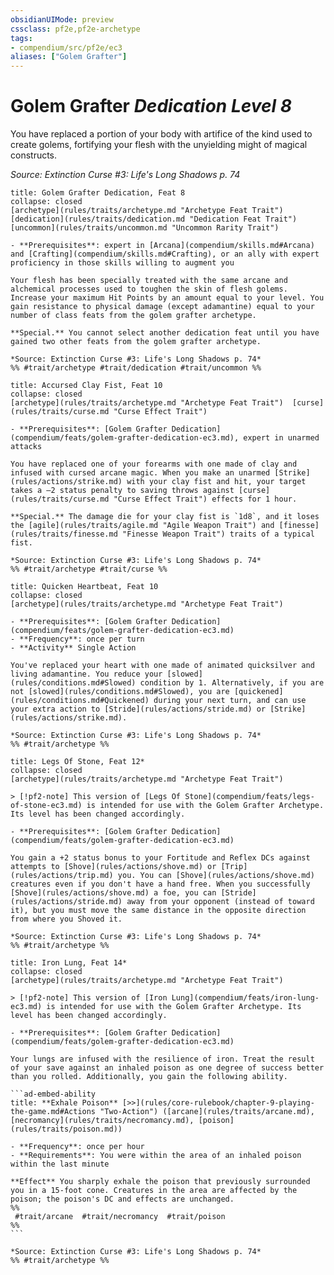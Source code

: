 ```yaml
---
obsidianUIMode: preview
cssclass: pf2e,pf2e-archetype
tags:
- compendium/src/pf2e/ec3
aliases: ["Golem Grafter"]
---
```

# Golem Grafter *Dedication Level 8*  

You have replaced a portion of your body with artifice of the kind used to create golems, fortifying your flesh with the unyielding might of magical constructs.

*Source: Extinction Curse #3: Life's Long Shadows p. 74*

```ad-embed-feat
title: Golem Grafter Dedication, Feat 8
collapse: closed
[archetype](rules/traits/archetype.md "Archetype Feat Trait")  [dedication](rules/traits/dedication.md "Dedication Feat Trait")  [uncommon](rules/traits/uncommon.md "Uncommon Rarity Trait")  

- **Prerequisites**: expert in [Arcana](compendium/skills.md#Arcana) and [Crafting](compendium/skills.md#Crafting), or an ally with expert proficiency in those skills willing to augment you

Your flesh has been specially treated with the same arcane and alchemical processes used to toughen the skin of flesh golems. Increase your maximum Hit Points by an amount equal to your level. You gain resistance to physical damage (except adamantine) equal to your number of class feats from the golem grafter archetype.

**Special.** You cannot select another dedication feat until you have gained two other feats from the golem grafter archetype.

*Source: Extinction Curse #3: Life's Long Shadows p. 74*  
%% #trait/archetype #trait/dedication #trait/uncommon %%
```  

```ad-embed-feat
title: Accursed Clay Fist, Feat 10
collapse: closed
[archetype](rules/traits/archetype.md "Archetype Feat Trait")  [curse](rules/traits/curse.md "Curse Effect Trait")  

- **Prerequisites**: [Golem Grafter Dedication](compendium/feats/golem-grafter-dedication-ec3.md), expert in unarmed attacks

You have replaced one of your forearms with one made of clay and infused with cursed arcane magic. When you make an unarmed [Strike](rules/actions/strike.md) with your clay fist and hit, your target takes a –2 status penalty to saving throws against [curse](rules/traits/curse.md "Curse Effect Trait") effects for 1 hour.

**Special.** The damage die for your clay fist is `1d8`, and it loses the [agile](rules/traits/agile.md "Agile Weapon Trait") and [finesse](rules/traits/finesse.md "Finesse Weapon Trait") traits of a typical fist.

*Source: Extinction Curse #3: Life's Long Shadows p. 74*  
%% #trait/archetype #trait/curse %%
```  

```ad-embed-feat
title: Quicken Heartbeat, Feat 10
collapse: closed
[archetype](rules/traits/archetype.md "Archetype Feat Trait")  

- **Prerequisites**: [Golem Grafter Dedication](compendium/feats/golem-grafter-dedication-ec3.md)
- **Frequency**: once per turn
- **Activity** Single Action

You've replaced your heart with one made of animated quicksilver and living adamantine. You reduce your [slowed](rules/conditions.md#Slowed) condition by 1. Alternatively, if you are not [slowed](rules/conditions.md#Slowed), you are [quickened](rules/conditions.md#Quickened) during your next turn, and can use your extra action to [Stride](rules/actions/stride.md) or [Strike](rules/actions/strike.md).

*Source: Extinction Curse #3: Life's Long Shadows p. 74*  
%% #trait/archetype %%
```  

```ad-embed-feat
title: Legs Of Stone, Feat 12*
collapse: closed
[archetype](rules/traits/archetype.md "Archetype Feat Trait")  

> [!pf2-note] This version of [Legs Of Stone](compendium/feats/legs-of-stone-ec3.md) is intended for use with the Golem Grafter Archetype. Its level has been changed accordingly.

- **Prerequisites**: [Golem Grafter Dedication](compendium/feats/golem-grafter-dedication-ec3.md)

You gain a +2 status bonus to your Fortitude and Reflex DCs against attempts to [Shove](rules/actions/shove.md) or [Trip](rules/actions/trip.md) you. You can [Shove](rules/actions/shove.md) creatures even if you don't have a hand free. When you successfully [Shove](rules/actions/shove.md) a foe, you can [Stride](rules/actions/stride.md) away from your opponent (instead of toward it), but you must move the same distance in the opposite direction from where you Shoved it.

*Source: Extinction Curse #3: Life's Long Shadows p. 74*  
%% #trait/archetype %%
```  

````ad-embed-feat
title: Iron Lung, Feat 14*
collapse: closed
[archetype](rules/traits/archetype.md "Archetype Feat Trait")  

> [!pf2-note] This version of [Iron Lung](compendium/feats/iron-lung-ec3.md) is intended for use with the Golem Grafter Archetype. Its level has been changed accordingly.

- **Prerequisites**: [Golem Grafter Dedication](compendium/feats/golem-grafter-dedication-ec3.md)

Your lungs are infused with the resilience of iron. Treat the result of your save against an inhaled poison as one degree of success better than you rolled. Additionally, you gain the following ability.

```ad-embed-ability
title: **Exhale Poison** [>>](rules/core-rulebook/chapter-9-playing-the-game.md#Actions "Two-Action") ([arcane](rules/traits/arcane.md), [necromancy](rules/traits/necromancy.md), [poison](rules/traits/poison.md))

- **Frequency**: once per hour
- **Requirements**: You were within the area of an inhaled poison within the last minute

**Effect** You sharply exhale the poison that previously surrounded you in a 15-foot cone. Creatures in the area are affected by the poison; the poison's DC and effects are unchanged.  
%%
 #trait/arcane  #trait/necromancy  #trait/poison 
%%
```

*Source: Extinction Curse #3: Life's Long Shadows p. 74*  
%% #trait/archetype %%
````